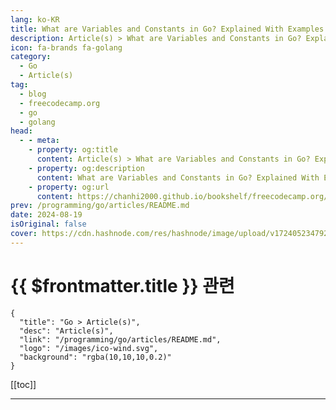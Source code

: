 ```yaml
---
lang: ko-KR
title: What are Variables and Constants in Go? Explained With Examples
description: Article(s) > What are Variables and Constants in Go? Explained With Examples
icon: fa-brands fa-golang
category: 
  - Go
  - Article(s)
tag: 
  - blog
  - freecodecamp.org
  - go
  - golang
head:
  - - meta:
    - property: og:title
      content: Article(s) > What are Variables and Constants in Go? Explained With Examples
    - property: og:description
      content: What are Variables and Constants in Go? Explained With Examples
    - property: og:url
      content: https://chanhi2000.github.io/bookshelf/freecodecamp.org/variables-and-constants-in-go.html
prev: /programming/go/articles/README.md
date: 2024-08-19
isOriginal: false
cover: https://cdn.hashnode.com/res/hashnode/image/upload/v1724052347929/f54eba57-fa4b-4b81-821e-41826d592933.jpeg
---
```


# {{ $frontmatter.title }} 관련

```component VPCard
{
  "title": "Go > Article(s)",
  "desc": "Article(s)",
  "link": "/programming/go/articles/README.md",
  "logo": "/images/ico-wind.svg",
  "background": "rgba(10,10,10,0.2)"
}
```

[[toc]]

---

<SiteInfo
  name="What are Variables and Constants in Go? Explained With Examples"
  desc="Variables and constants are fundamental concepts in most programming languages. They are the building blocks for storing and managing data. In this article, we'll take a look at how variables and constant work in Go. Table of contents: What are Vari..."
  url="https://freecodecamp.org/news/variables-and-constants-in-go/"
  logo="https://cdn.freecodecamp.org/universal/favicons/favicon.ico"
  preview="https://cdn.hashnode.com/res/hashnode/image/upload/v1724052347929/f54eba57-fa4b-4b81-821e-41826d592933.jpeg"/>

<!-- TODO: 작성 -->

